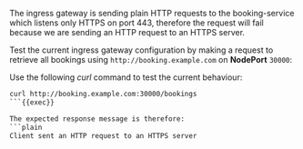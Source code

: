 The ingress gateway is sending plain HTTP requests to the booking-service which listens
only HTTPS on port 443, therefore the request will fail because we are sending an
HTTP request to an HTTPS server.

Test the current ingress gateway configuration by making a request
to retrieve all bookings using `http://booking.example.com` on **NodePort** `30000`:

Use the following *curl* command to test the current behaviour:
```bash
curl http://booking.example.com:30000/bookings
```{{exec}}

The expected response message is therefore:
```plain
Client sent an HTTP request to an HTTPS server
```
